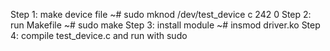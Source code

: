 Step 1: make device file ~# sudo mknod /dev/test_device c 242 0
Step 2: run Makefile  ~# sudo make
Step 3: install module ~# insmod driver.ko
Step 4: compile test_device.c and run with sudo
